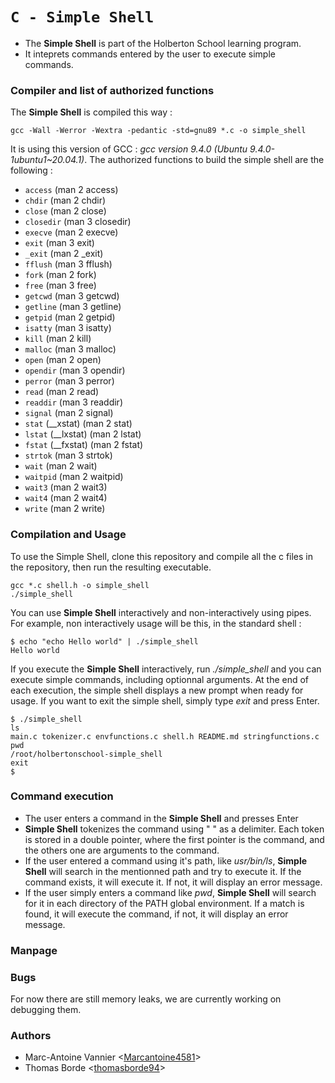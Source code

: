 # `C - Simple Shell`

* The **Simple Shell** is part of the Holberton School learning program.
* It inteprets commands entered by the user to execute simple commands.

### Compiler and list of authorized functions
The **Simple Shell** is compiled this way :
```
gcc -Wall -Werror -Wextra -pedantic -std=gnu89 *.c -o simple_shell
```
It is using this version of GCC : *gcc version 9.4.0 (Ubuntu 9.4.0-1ubuntu1~20.04.1)*.
The authorized functions to build the simple shell are the following :
* ```access``` (man 2 access)
* ```chdir``` (man 2 chdir)
* ```close``` (man 2 close)
* ```closedir``` (man 3 closedir)
* ```execve``` (man 2 execve)
* ```exit``` (man 3 exit)
* ```_exit``` (man 2 _exit)
* ```fflush``` (man 3 fflush)
* ```fork``` (man 2 fork)
* ```free``` (man 3 free)
* ```getcwd``` (man 3 getcwd)
* ```getline``` (man 3 getline)
* ```getpid``` (man 2 getpid)
* ```isatty``` (man 3 isatty)
* ```kill``` (man 2 kill)
* ```malloc``` (man 3 malloc)
* ```open``` (man 2 open)
* ```opendir``` (man 3 opendir)
* ```perror``` (man 3 perror)
* ```read``` (man 2 read)
* ```readdir``` (man 3 readdir)
* ```signal``` (man 2 signal)
* ```stat``` (__xstat) (man 2 stat)
* ```lstat``` (__lxstat) (man 2 lstat)
* ```fstat``` (__fxstat) (man 2 fstat)
* ```strtok``` (man 3 strtok)
* ```wait``` (man 2 wait)
* ```waitpid``` (man 2 waitpid)
* ```wait3``` (man 2 wait3)
* ```wait4``` (man 2 wait4)
* ```write``` (man 2 write)

### Compilation and Usage
To use the Simple Shell, clone this repository and compile all the c files in the repository, then run the resulting executable.
```
gcc *.c shell.h -o simple_shell
./simple_shell
```

You can use **Simple Shell** interactively and non-interactively using pipes.
For example, non interactively usage will be this, in the standard shell :
```
$ echo "echo Hello world" | ./simple_shell
Hello world
```
If you execute the **Simple Shell** interactively, run *./simple_shell* and you can execute simple commands, including optionnal arguments.
At the end of each execution, the simple shell displays a new prompt when ready for usage.
If you want to exit the simple shell, simply type *exit* and press Enter.
```
$ ./simple_shell
ls
main.c tokenizer.c envfunctions.c shell.h README.md stringfunctions.c
pwd
/root/holbertonschool-simple_shell
exit
$
```

### Command execution
* The user enters a command in the **Simple Shell** and presses Enter
* **Simple Shell** tokenizes the command using " " as a delimiter. Each token is stored in a double pointer, where the first pointer is the command,
and the others one are arguments to the command.
* If the user entered a command using it's path, like *usr/bin/ls*, **Simple Shell** will search in the mentionned path and try to execute it. If the command exists, it will execute it. If not, it will display an error message.
* If the user simply enters a command like *pwd*, **Simple Shell** will search for it in each directory of the PATH global environment.
If a match is found, it will execute the command, if not, it will display an error message.

### Manpage

### Bugs
For now there are still memory leaks, we are currently working on debugging them.

### Authors
* Marc-Antoine Vannier <[Marcantoine4581](https://github.com/Marcantoine4581)>
* Thomas Borde <[thomasborde94](https://github.com/thomasborde94)>